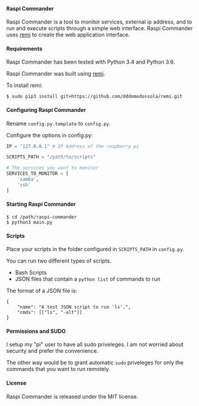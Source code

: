 #### Raspi Commander

Raspi Commander is a tool to monitor services, external ip address, and to run and execute scripts through a simple web interface. Raspi Commander uses [remi](https://github.com/dddomodossola/remi) to create the web application interface.

#### Requirements

Raspi Commander has been tested with Python 3.4 and Python 3.6.

Raspi Commander was built using [remi](https://github.com/dddomodossola/remi).

To install remi:

`$ sudo pip3 install git+https://github.com/dddomodossola/remi.git`

#### Configuring Raspi Commander

Rename `config.py.template` to `config.py`.

Configure the options in config.py:

```python
IP = "127.0.0.1" # IP Address of the raspberry pi

SCRIPTS_PATH = "/path/to/scripts"

# The services you want to monitor
SERVICES_TO_MONITOR = [
    'samba',
    'ssh'
]
```

#### Starting Raspi Commander

```
$ cd /path/raspi-commander
$ python3 main.py
```

#### Scripts

Place your scripts in the folder configured in `SCRIPTS_PATH` in `config.py`.

You can run two different types of scripts.

*   Bash Scripts
*   JSON files that contain a `python list` of commands to run

The format of a JSON file is:

```
{
    "name": "A test JSON script to run 'ls'.",
    "cmds": [["ls", "-alt"]]
}
```

#### Permissions and SUDO

I setup my "pi" user to have all sudo priveleges. I am not worried about security and prefer the convenience.

The other way would be to grant automatic `sudo` priveleges for only the commands that you want to run remotely.

#### License

Raspi Commander is released under the MIT license.
